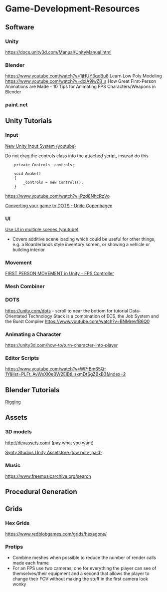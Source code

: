 # Game-Development-Resources

## Software
### Unity
https://docs.unity3d.com/Manual/UnityManual.html

### Blender
https://www.youtube.com/watch?v=1jHUY3qoBu8 Learn Low Poly Modeling
https://www.youtube.com/watch?v=dclA9iwZB_s How Great First-Person Animations are Made - 10 Tips for Animating FPS Characters/Weapons in Blender

### paint.net


## Unity Tutorials
### Input
[New Unity Input System (youtube)](https://youtu.be/zIhtPSX8hqA)

Do not drag the controls class into the attached script, instead do this
```
    private Controls _controls;

    void Awake()
    {
        _controls = new Controls();
    }
```


https://www.youtube.com/watch?v=Pzd8NhcRzVo

[Converting your game to DOTS - Unite Copenhagen](https://www.youtube.com/watch?v=BNMrevfB6Q0)

### UI
[Use UI in multiple scenes (youtube)](https://www.youtube.com/watch?v=6ztY9-IX3Qg)
* Covers additive scene loading which could be useful for other things, e.g. a Boarderlands style inventory screen, or showing a vehicle or building interior 

### Movement
[FIRST PERSON MOVEMENT in Unity - FPS Controller](https://www.youtube.com/watch?v=_QajrabyTJc&t=70s)

### Mesh Combiner

### DOTS
https://unity.com/dots - scroll to near the bottom for tutorial
Data-Orientated Technology Stack is a combination of ECS, the Job System and the Burst Compiler
https://www.youtube.com/watch?v=BNMrevfB6Q0

### Animating a Character
https://unity3d.com/how-to/turn-character-into-player

### Editor Scripts
https://www.youtube.com/watch?v=WP-Bm65Q-1Y&list=PLFt_AvWsXl0eBW2EiBtl_sxmDtSgZBxB3&index=2

## Blender Tutorials

[Rigging](https://www.youtube.com/watch?v=srpOeu9UUBU)

## Assets
### 3D models
http://devassets.com/ (pay what you want)

[Synty Studios Unity Assetstore (low poly, paid)](https://assetstore.unity.com/publishers/5217)

### Music
https://www.freemusicarchive.org/search

## Procedural Generation

## Grids

### Hex Grids
https://www.redblobgames.com/grids/hexagons/

### Protips
* Combine meshes when possible to reduce the number of render calls made each frame
* For an FPS use two cameras, one for everything the player can see of themselves/their equipment and a second that allows the player to change their FOV without making the stuff in the first camera look wonky
